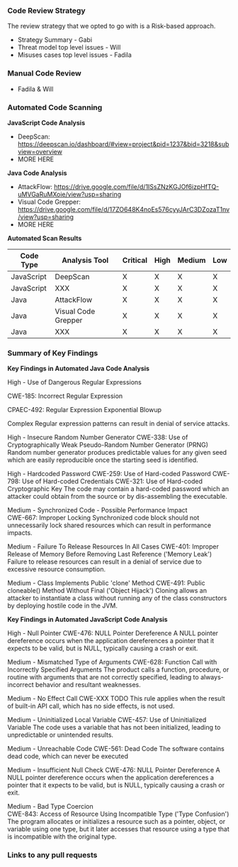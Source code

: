 ### Code Review Strategy 
The review strategy that we opted to go with is a Risk-based approach.
  * Strategy Summary - Gabi  
  * Threat model top level issues - Will
  * Misuses cases top level issues - Fadila

### Manual Code Review
  * Fadila & Will
  
### Automated Code Scanning
  
**JavaScript Code Analysis**
* DeepScan: https://deepscan.io/dashboard/#view=project&pid=1237&bid=3218&subview=overview
* MORE HERE

**Java Code Analysis**
* AttackFlow: https://drive.google.com/file/d/1ISsZNzKGJOf6izpHfTQ-uMVGaRuMXoie/view?usp=sharing
* Visual Code Grepper: https://drive.google.com/file/d/17ZO648K4noEs576cyyJArC3DZozaT1nv/view?usp=sharing
* MORE HERE

**Automated Scan Results**

| Code Type | Analysis Tool | Critical | High | Medium | Low |
| --- | --- | --- | --- | --- | --- |
| JavaScript | DeepScan | X | X | X | X |
| JavaScript | XXX | X | X | X | X |
| Java | AttackFlow | X | X | X | X |
| Java | Visual Code Grepper | X | X | X | X |
| Java | XXX | X | X | X | X |

### Summary of Key Findings

**Key Findings in Automated Java Code Analysis**

High - Use of Dangerous Regular Expressions

CWE-185: Incorrect Regular Expression

CPAEC-492: Regular Expression Exponential Blowup

Complex Regular expression patterns can result in denial of service attacks.

High - Insecure Random Number Generator
CWE-338: Use of Cryptographically Weak Pseudo-Random Number Generator (PRNG)
Random number generator produces predictable values for any given seed which are easily reproducible once the starting seed is identified.

High - Hardcoded Password
CWE-259: Use of Hard-coded Password
CWE-798: Use of Hard-coded Credentials
CWE-321: Use of Hard-coded Cryptographic Key
The code may contain a hard-coded password which an attacker could obtain from the source or by dis-assembling the executable.

Medium - Synchronized Code - Possible Performance Impact		
CWE-667: Improper Locking
Synchronized code block should not unnecessarily lock shared resources which can result in performance impacts.

Medium - Failure To Release Resources In All Cases
CWE-401: Improper Release of Memory Before Removing Last Reference ('Memory Leak')
Failure to release resources can result in a denial of service due to excessive resource consumption.

Medium - Class Implements Public 'clone' Method
CWE-491: Public cloneable() Method Without Final ('Object Hijack')
Cloning allows an attacker to instantiate a class without running any of the class constructors by deploying hostile code in the JVM.

**Key Findings in Automated JavaScript Code Analysis**

High - Null Pointer
CWE-476: NULL Pointer Dereference
A NULL pointer dereference occurs when the application dereferences a pointer that it expects to be valid, but is NULL, typically causing a crash or exit.

Medium - Mismatched Type of Arguments
CWE-628: Function Call with Incorrectly Specified Arguments
The product calls a function, procedure, or routine with arguments that are not correctly specified, leading to always-incorrect behavior and resultant weaknesses.

Medium - No Effect Call
CWE-XXX TODO
This rule applies when the result of built-in API call, which has no side effects, is not used.

Medium - Uninitialized Local Variable
CWE-457: Use of Uninitialized Variable
The code uses a variable that has not been initialized, leading to unpredictable or unintended results.

Medium - Unreachable Code
CWE-561: Dead Code
The software contains dead code, which can never be executed

Medium - Insufficient Null Check
CWE-476: NULL Pointer Dereference
A NULL pointer dereference occurs when the application dereferences a pointer that it expects to be valid, but is NULL, typically causing a crash or exit.

Medium - Bad Type Coercion	
CWE-843: Access of Resource Using Incompatible Type ('Type Confusion')
The program allocates or initializes a resource such as a pointer, object, or variable using one type, but it later accesses that resource using a type that is incompatible with the original type.

### Links to any pull requests
